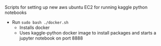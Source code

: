 Scripts for setting up new aws ubuntu EC2 for running kaggle python notebooks

- Run `sudo bash ./docker.sh`
  - Installs docker
  - Uses kaggle-python docker image to install packages and starts a jupyter notebook on port 8888
